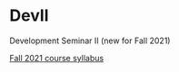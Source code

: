 # DevII

Development Seminar II (new for Fall 2021)

[Fall 2021 course syllabus](https://drive.google.com/file/d/1Mp3PpgudOVyCmTZG9z78oD6UY7dtcvV5/view?usp=sharing)



